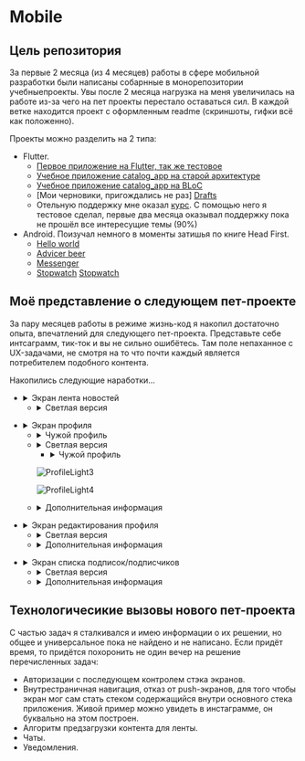 # Mobile
## Цель репозитория
За первые 2 месяца (из 4 месяцев) работы в сфере мобильной разработки были написаны собарнные в 
монорепозитории учебныепроекты. Увы после 2 месяца нагрузка на меня увеличилась на работе из-за
чего на пет проекты перестало оставаться сил. В каждой ветке находится проект с оформленным readme 
(скриншоты, гифки всё как положенно).

Проекты можно разделить на 2 типа:
- Flutter.
    - [Первое приложение на Flutter, так же тестовое][FirstApp]
    - [Учебное приложение catalog_app на старой архитектуре][OldCatalog] 
    - [Учебное приложение catalog_app на BLoC][BlocCatalog]
    - [Мои черновики, пригождались не раз] [Drafts]
    - Отельную поддержку мне оказал [курс][UdemyAcademiamind]. С помощью него я тестовое сделал, первые два месяца оказывал поддержку пока не прошёл все интересущие темы (90%) 
- Android. Поизучал немного в моменты затишья по книге Head First. 
    - [Hello world][HelloWorld]
    - [Advicer beer][AdvicerBeer]
    - [Messenger][Messanger]
    - [Stopwatch] [Stopwatch]

 ## Моё представление о следующем пет-проекте
 За пару месяцев работы в режиме жизнь-код я накопил достаточно опыта, впечатлений для следующего 
 пет-проекта. Представьте себе интсаграмм, тик-ток и вы не сильно ошибётесь. Там поле непаханное с 
 UX-задачами, не смотря на то что почти каждый является потребителем подобного контента. 

 Накопились следующие наработки...
 - <details>
   <summary>Экран лента новостей</summary>
   Каждая новость занимает весь экран (переход свайпами верх). Имеет
   фото/видео, дату создания, автора. 

    - <details>
        <summary>Демо тёмная версия</summary>
     
         ![FlowDark1][FlowDark1]
         
         ![FlowDark2][FlowDark2]
         
         ![FlowDark3][FlowDark3]
         
         ![FlowDark4][FlowDark4]
         
         ![FlowDark5][FlowDark5]
         
         ![FlowDark6][FlowDark6]
         
         ![FlowDark7][FlowDark7]
         
         ![FlowDark8][FlowDark8]
         
         ![FlowDark9][FlowDark9]
         
         ![FlowDark10][FlowDark10]
         
         ![FlowDark11][FlowDark11]
         
         ![FlowDark12][FlowDark12]
         
         ![FlowDark12][FlowDarkAlt13]
         
         ![FlowDark12][FlowDarkAlt14]  
   </details>
   
   - <details>
        <summary>Светлая версия</summary>
     
        ![FlowLight1][FlowLight1]     
          
        ![FlowLight2][FlowLight2]   
             
        ![FlowLight3][FlowLight3]     
          
        ![FlowLight4][FlowLight4]   
            
        ![FlowLight5][FlowLight5]   
            
        ![FlowLight6][FlowLight6]  
             
        ![FlowLight7][FlowLight7]    
           
        ![FlowLight8][FlowLight8]    
           
        ![FlowLight9][FlowLight9]     
          
        ![FlowLight10][FlowLight10]   
            
        ![FlowLight10][FlowLight11]   
            
        ![FlowLight11][FlowLightAlt12]  
        
        ![FlowLight12][FlowLightAlt13]  
    </details>   
 </details>

 - <details>
    <summary>Экран профиля</summary>
    
      - <details>
         <summary>Тёмная версия</summary>
         
          - <details>
               <summary>Свой профиль</summary>
               
        ![ProfileDark1][ProfileDark1]
        
        ![ProfileDark2][ProfileDark2]
        
      </details>
        
      - <details>
           <summary>Чужой профиль</summary>
           
        ![ProfileDark3][ProfileDark3]
        
        ![ProfileDark4][ProfileDark4]
      </details>  
       
      - <details>
         <summary>Светлая версия</summary>
         
        - <details>
           <summary>Свой профиль</summary>
           
        ![ProfileLight1][ProfileLight1]
        
        ![ProfileLight2][ProfileLight2]
        </details> 
        
        - <details>
            <summary>Чужой профиль</summary>
            
        ![ProfileLight3][ProfileLight3]
        
        ![ProfileLight4][ProfileLight4]
        </details> 
      </details> 
      
     - <details>
        <summary>Дополнительная информация</summary>
       
        Скролируемый экран, имеющий разные виды и поведенияв зависимости от типа 
        пользователяи (мой и чужой профиль) и поведение от наличии авторизации. Неавторизованные 
        пользователи при совершении действий требующих авторизации открывают экран авторизации.  
        Свой экран профиля содержал следующее: 
            - Автарку.
           - Текущее местоположение
              - Неавторизованный пользователь видит вымышленное местонахождение пользователя.
              - В своём профиле пользователь видит город, страну где он находится.
              - В чужом профиле город чужого пользователя и расстояние между своим пользователем и 
              просматриваемым пользователе.
        - Подарки.  В моём понимании это сообщение в чате с пользователем оформленные особенным образом.
        Эти сообщение отличаются рядом дополнительных настроек, например: цвет фона, звук при открытии подарка, 
        тема сообщения(совокупность тематических преднастроек). Если есть подарки, то иконка 
        показывается иначе нет. При клике на происходит переход на экран со списком подарков.
        - Кол-во подписок, подписчиков - кликабельны и ведут на на соответствующие страницы списки
        - В своём профиле есть бургер меню для вызова диалогового окна для выбора следующей страницы.
         Отсюда пользователь точно сможет попасть на страницу редактирования профиля пользователя, 
         также другие настройки придётся прятать тут.
        - Посты пользователя с подгрузкой по скролу. 
       </details>  
 </details>
 
 - <details>
   <summary>Экран редактирования профиля</summary>
   
   - <details>
       <summary>Тёмная версия</summary>
        
        ![][]
   </details>  
   
   - <details>
        <summary>Светлая версия</summary>
        
      ![][]
   </details> 
   
   - <details>
        <summary>Дополнительная информация</summary>
       
      Стандартный экран редактирования. Аватар кликабелен и вызывает диалоговое окно с выбором источника аватрки.
      Текстовые поля выполнены в стиле материал, с автовалидацией.
   </details>  
 </details>
 
  - <details>
    <summary>Экран списка подписок/подписчиков</summary>
    
    - <details>
        <summary>Тёмная версия</summary>
         
         ![][]
    </details>  
    
    - <details>
         <summary>Светлая версия</summary>
         
       ![][]
    </details> 
    
    - <details>
         <summary>Дополнительная информация</summary>
        
       Список с пагинацией по скролу. Неавторизованные пользователи при нажатии на кнопку подписатсья переходят на 
       экран авторизации. Тап по аватару переводит на профиль пользователя.
    </details>  
  </details>

 ## Технологичесикие вызовы нового пет-проекта
 С частью задач я сталкивался и имею информации о их решении, но общее и универсальное пока не 
 найдено и не написано. Если придёт время, то придётся похоронить не один вечер на решение 
 перечисленных задач:
 - Авторизации с последующем контролем стэка экранов.
 - Внутрестраничная навигация, отказ от push-экранов, для того чтобы экран мог сам стать стеком 
 содержащийся внутри основного стека приложения. Живой пример можно увидеть в инстаграмме, он
  буквально на этом построен.
 - Алгоритм предзагрузки контента для ленты.
 - Чаты.
 - Уведомления.
 
 
[FirstApp]:<https://github.com/iebrosalin/mobile/tree/flutter/first_app_flutter>
[OldCatalog]:<https://github.com/iebrosalin/mobile/tree/flutter/catalog_app/old>
[BlocCatalog]:<https://github.com/iebrosalin/mobile/tree/flutter/catalog_app/bloc>
[BlocCatalog]:<https://github.com/iebrosalin/mobile/tree/flutter/catalog_app/bloc>
[Drafts]:<https://github.com/iebrosalin/mobile/tree/flutter/drafrs_flutter>
[UdemyAcademiamind]:<https://www.udemy.com/course/learn-flutter-dart-to-build-ios-android-apps/>
[HelloWorld]:<https://github.com/iebrosalin/mobile/tree/android/hello_world>
[AdvicerBeer]:<https://github.com/iebrosalin/mobile/tree/android/advicer_beer>
[Messanger]:<https://github.com/iebrosalin/mobile/tree/android/messanger>
[Stopwatch]:<https://github.com/iebrosalin/mobile/tree/android/stopwatch>

[FlowDark1]:<https://github.com/iebrosalin/mobile/blob/master/descriptions/unpublish/dark/flow/main/flow_1.png>
[FlowDark2]:<https://github.com/iebrosalin/mobile/blob/master/descriptions/unpublish/dark/flow/main/flow_2.png>
[FlowDark3]:<https://github.com/iebrosalin/mobile/blob/master/descriptions/unpublish/dark/flow/main/flow_3.png>
[FlowDark4]:<https://github.com/iebrosalin/mobile/blob/master/descriptions/unpublish/dark/flow/main/flow_4.png>
[FlowDark5]:<https://github.com/iebrosalin/mobile/blob/master/descriptions/unpublish/dark/flow/main/flow_5.png>
[FlowDark6]:<https://github.com/iebrosalin/mobile/blob/master/descriptions/unpublish/dark/flow/main/flow_6.png>
[FlowDark7]:<https://github.com/iebrosalin/mobile/blob/master/descriptions/unpublish/dark/flow/main/flow_7.png>
[FlowDark8]:<https://github.com/iebrosalin/mobile/blob/master/descriptions/unpublish/dark/flow/main/flow_8.png>
[FlowDark9]:<https://github.com/iebrosalin/mobile/blob/master/descriptions/unpublish/dark/flow/main/flow_9.png>
[FlowDark10]:<https://github.com/iebrosalin/mobile/blob/master/descriptions/unpublish/dark/flow/main/flow_10.png>
[FlowDark11]:<https://github.com/iebrosalin/mobile/blob/master/descriptions/unpublish/dark/flow/main/flow_11.png>
[FlowDark12]:<https://github.com/iebrosalin/mobile/blob/master/descriptions/unpublish/dark/flow/main/flow_12.png>

[FlowDarkAlt13]:<https://github.com/iebrosalin/mobile/blob/master/descriptions/unpublish/dark/flow/alt/flow_13.png>
[FlowDarkAlt14]:<https://github.com/iebrosalin/mobile/blob/master/descriptions/unpublish/dark/flow/alt/flow_14.png>

[FlowLight1]:<https://github.com/iebrosalin/mobile/blob/master/descriptions/unpublish/light/flow/main/flow_1.png>
[FlowLight2]:<https://github.com/iebrosalin/mobile/blob/master/descriptions/unpublish/light/flow/main/flow_2.png>
[FlowLight3]:<https://github.com/iebrosalin/mobile/blob/master/descriptions/unpublish/light/flow/main/flow_3.png>
[FlowLight4]:<https://github.com/iebrosalin/mobile/blob/master/descriptions/unpublish/light/flow/main/flow_4.png>
[FlowLight5]:<https://github.com/iebrosalin/mobile/blob/master/descriptions/unpublish/light/flow/main/flow_5.png>
[FlowLight6]:<https://github.com/iebrosalin/mobile/blob/master/descriptions/unpublish/light/flow/main/flow_6.png>
[FlowLight7]:<https://github.com/iebrosalin/mobile/blob/master/descriptions/unpublish/light/flow/main/flow_7.png>
[FlowLight8]:<https://github.com/iebrosalin/mobile/blob/master/descriptions/unpublish/light/flow/main/flow_8.png>
[FlowLight9]:<https://github.com/iebrosalin/mobile/blob/master/descriptions/unpublish/light/flow/main/flow_9.png>
[FlowLight10]:<https://github.com/iebrosalin/mobile/blob/master/descriptions/unpublish/light/flow/main/flow_10.png>
[FlowLight11]:<https://github.com/iebrosalin/mobile/blob/master/descriptions/unpublish/light/flow/main/flow_11.png>
     
[FlowLightAlt12]:<https://github.com/iebrosalin/mobile/blob/master/descriptions/unpublish/light/flow/alt/flow_12.png>
[FlowLightAlt13]:<https://github.com/iebrosalin/mobile/blob/master/descriptions/unpublish/light/flow/alt/flow_13.png>

[ProfileDark1]:<https://github.com/iebrosalin/mobile/blob/master/descriptions/unpublish/dark/profile/profile_1.png>
[ProfileDark2]:<https://github.com/iebrosalin/mobile/blob/master/descriptions/unpublish/dark/profile/profile_2.png>
[ProfileDark3]:<https://github.com/iebrosalin/mobile/blob/master/descriptions/unpublish/dark/profile/profile_3.png>
[ProfileDark4]:<https://github.com/iebrosalin/mobile/blob/master/descriptions/unpublish/dark/profile/profile_4.png>

[ProfileLight1]:<https://github.com/iebrosalin/mobile/blob/master/descriptions/unpublish/light/profile/profile_1.png>
[ProfileLight2]:<https://github.com/iebrosalin/mobile/blob/master/descriptions/unpublish/light/profile/profile_2.png>
[ProfileLight3]:<https://github.com/iebrosalin/mobile/blob/master/descriptions/unpublish/light/profile/profile_3.png>
[ProfileLight4]:<https://github.com/iebrosalin/mobile/blob/master/descriptions/unpublish/light/profile/profile_4.png>